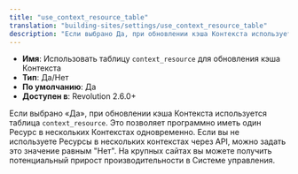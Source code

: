 ```yaml
---
title: "use_context_resource_table"
translation: "building-sites/settings/use_context_resource_table"
description: "Если выбрано Да, при обновлении кэша Контекста используется таблица context_resource"
---
```


-   **Имя**: Использовать таблицу `context_resource` для обновления кэша Контекста
-   **Тип**: Да/Нет  
-   **По умолчанию**: Да
-   **Доступен в**: Revolution 2.6.0+  

Если выбрано «Да», при обновлении кэша Контекста используется таблица `context_resource`. Это позволяет программно иметь один Ресурс в нескольких Контекстах одновременно. Если вы не используете Ресурсы в нескольких контекстах через API, можно задать это значение равным "Нет". На крупных сайтах вы можете получить потенциальный прирост производительности в Системе управления.